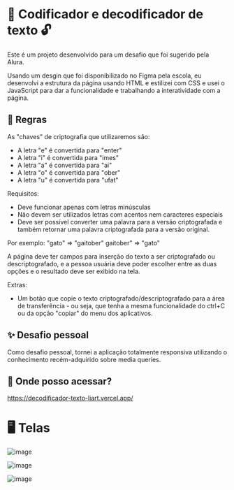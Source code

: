 #  🔐 Codificador e decodificador de texto 🔓

Este é um projeto desenvolvido para um desafio que foi sugerido pela Alura.

Usando um desgin que foi disponibilizado no Figma pela escola, eu desenvolvi a estrutura da página usando HTML e estilizei com CSS e usei o JavaScript para dar a funcionalidade e trabalhando a interatividade com a página. 

## 📑 Regras

As "chaves" de criptografia que utilizaremos são:

 - A letra "e" é convertida para "enter"
 - A letra "i" é convertida para "imes"
 - A letra "a" é convertida para "ai"
 - A letra "o" é convertida para "ober"
 - A letra "u" é convertida para "ufat"

Requisitos:
- Deve funcionar apenas com letras minúsculas
- Não devem ser utilizados letras com acentos nem caracteres especiais
- Deve ser possível converter uma palavra para a versão criptografada e também retornar uma palavra criptografada para a versão original.

Por exemplo:
"gato" => "gaitober"
gaitober" => "gato"

A página deve ter campos para inserção do texto a ser criptografado ou descriptografado, e a pessoa usuária deve poder escolher entre as duas opções e o resultado deve ser exibido na tela.

Extras:
- Um botão que copie o texto criptografado/descriptografado para a área de transferência - ou seja, que tenha a mesma funcionalidade do ctrl+C ou da opção "copiar" do menu dos aplicativos.
  
## ✨ Desafio pessoal

Como desafio pessoal, tornei a aplicação totalmente responsiva utilizando o conhecimento recém-adquirido sobre media queries.

## 🔗 Onde posso acessar?

https://decodificador-texto-liart.vercel.app/

# 🖥️ Telas

![image](https://github.com/MateusPerpetuo/decodificador_texto/assets/129229556/32c469df-5b5d-40a4-9d68-c97f22169668)

![image](https://github.com/MateusPerpetuo/decodificador_texto/assets/129229556/ea1775a3-bf1d-4924-a0ea-1bbca8902a10)

![image](https://github.com/MateusPerpetuo/decodificador_texto/assets/129229556/d96cb3dc-0fd6-4746-9ec9-8f7233933dbc)

